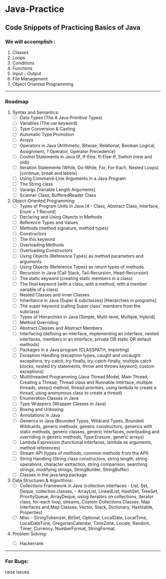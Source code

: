 # Java-Practice
## Code Snippets of Practicing Basics of Java

### We will accomplish : 
1.  Classes
2.  Loops
3.  Conditions
4.  Functions
5.  Input - Output
6.  File Management
7.  Object Oriented Programming
---

### Roadmap
1. Syntax and Semantics:
    * [ ] Data Types (The 8 Java Primitive Types)
    * [ ] Variables (The var keyword)
    * [ ] Type Conversion & Casting
    * [ ] Automatic Type Promotion
    * [ ] Arrays
    * [ ] Operators in Java (Arithmetic, Bitwise, Relational, Boolean Logical, Assignment, ? Operator, Operator Precedence)
    * [ ] Control Statements in Java (If, If-Else, If-Else-If, Switch (new and old))
    * [ ] Iteration Statements (While, Do-While, For, For-Each, Nested Loops) [continue, break and labels]
    * [ ] Using Command-Line Arguments in a Java Program
    * [ ] The String class
    * [ ] Varargs [Variable Length Arguments]
    * [ ] Scanner Class, BufferedReader Class
2. Object-Oriented Programming:
    * [ ] Types of Program Units in Java [4 - Class, Abstract Class, Interface, Enum + 1 Record]
    * [ ] Declaring and Using Objects in Methods
    * [ ] Reference Types and Values
    * [ ] Methods (method signature, method types)
    * [ ] Constructors
    * [ ] The this keyword
    * [ ] Overloading Methods
    * [ ] Overloading Constructors
    * [ ] Using Objects (Reference Types) as method parameters and arguments
    * [ ] Using Objects (Reference Types) as return types of methods
    * [ ] Recursion in Java (Call Stack, Tail-Recursion, Head-Recursion)
    * [ ] The static keyword (creating static members in a class)
    * [ ] The final keyword (with a class, with a method, with a member variable of a class)
    * [ ] Nested Classes and Inner Classes
    * [ ] Inheritance in Java (Super & subclasses) [Hierarchies in programs]
    * [ ] The super keyword (calling Super class' members from the subclass)
    * [ ] Types of Hierarchies in Java [Simple, Multi-level, Multiple, Hybrid]
    * [ ] Method Overriding
    * [ ] Abstract Classes and Abstract Members
    * [ ] Interfacing (defining an interface, implementing an interface, nested interfaces, members in an interface, private OR static OR default methods)
    * [ ] Packages in a Java program (CLASSPATH, importing)
    * [ ] Exception Handling (exception types, caught and uncaught exceptions, try-catch, try-finally, try-catch-finally, multiple catch blocks, nested try statements, throw and throws keyword, custom exceptions)
    * [ ] Multithreaded Programming (Java Thread Model, Main Thread, Creating a Thread, Thread class and Runnable interface, multiple threads, sleep() method, thread priorities, using lambda to create a thread, using anonymous class to create a thread)
    * [ ] Enumeration Classes in Java
    * [ ] Type Wrappers (Wrapper Classes in Java)
    * [ ] Boxing and Unboxing
    * [ ] Annotations in Java
    * [ ] Generics in Java (Bounded Types, Wildcard Types, Bounded Wildcards, generic methods, generic constructors, generics with static methods, generic classes, generic interfaces, overloading and overriding in generic methods, Type Erasure, generic arrays)
    * [ ] Lambda Expression (functional interfaces, lambda as arguments, method references)
    * [ ] Stream API (types of methods, common methods from the API)
    * [ ] String Handling (String class constructors, string length, string operations, character extraction, string comparison, searching strings, modifying strings, StringBuilder, StringBuffer)
    * [ ] Classes in the java.lang package
3. Data Structures & Algorithms:
    * [ ] Collections Framework in Java (collection interfaces - List, Set, Deque, collection classes, - ArrayList, LinkedList, HashSet, TreeSet, PriorityQueue, ArrayDeque, using iterators on collections, Iterator class, for-each loop, streams, Custom Collections Classes, Map Interfaces and Map Classes, Vector, Stack, Dictionary, Hashtable, Properties)
    * [ ] Misc - StringTokenizer, BitSet, Optional, LocalDate, LocalTime, LocalDateTime, GregorianCalendar, TimeZone, Locale, Random, Timer, Currency, NumberFormat, StringFormat.
4. Problem Solving:
    * [ ] Hackerrank


---
### For Bugs:
raise issues. 